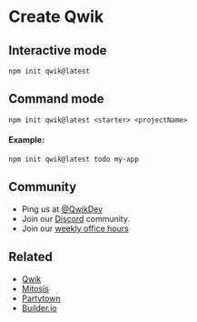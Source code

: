 # Create Qwik

## Interactive mode

```
npm init qwik@latest
```

## Command mode

```
npm init qwik@latest <starter> <projectName>
```

#### Example:

```
npm init qwik@latest todo my-app
```

## Community

- Ping us at [@QwikDev](https://twitter.com/QwikDev)
- Join our [Discord](https://discord.gg/JHVpZmqSs4) community.
- Join our [weekly office hours](https://calendar.google.com/calendar/u/0?cid=Y180ZG91YjR2NTZ1cW43YmgzbW1oZGJ2M3R2c0Bncm91cC5jYWxlbmRhci5nb29nbGUuY29t)

## Related

- [Qwik](https://github.com/BuilderIO/qwik)
- [Mitosis](https://github.com/BuilderIO/mitosis)
- [Partytown](https://github.com/BuilderIO/qwik)
- [Builder.io](https://github.com/BuilderIO/)
